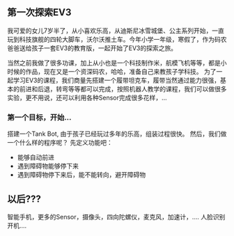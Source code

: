 ## 第一次探索EV3
我可爱的女儿7岁半了，从小喜欢乐高，从迪斯尼冰雪城堡、公主系列开始，一直玩到科技旗舰的四轮大脚车，沃尔沃推土车。今年小学一年级，寒假了，作为码农爸爸送给孩子一套EV3的教育版，一起开始了EV3的探索之旅。

当然之前我做了很多功课，加上从小也是一个科技制作米，航模飞机等等，都是小时候的作品，现在又是一个资深码农，哈哈，准备自己来教孩子学科技。
为了一起学习EV3的课程，我们商量先搭建一个履带坦克车，履带当然通过能力很强，基本的前进和后退，转弯等等都可以完成，按照机器人教学的课程，我们可以做很多实验，更不用说，还可以利用各种Sensor完成很多花样，...

### 第一个目标，开始...

搭建一个Tank Bot, 由于孩子已经玩过多年的乐高，组装过程很快。
然后，我们做一个什么样的程序呢？
先定义功能吧：
* 能够自动前进
* 遇到障碍物能够停下来
* 遇到障碍物停下来后，能不能转向，避开障碍物

## 以后???
智能手机，更多的Sensor，摄像头，四向陀螺仪，麦克风，加速计，....
人脸识别开机....
